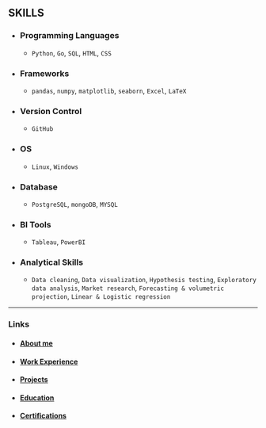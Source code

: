 ## SKILLS

- ### Programming Languages

    - `Python`, `Go`, `SQL`, `HTML`, `CSS`

- ### Frameworks

    - `pandas`, `numpy`, `matplotlib`, `seaborn`, `Excel`, `LaTeX`

- ### Version Control

    - `GitHub`

- ### OS

    - `Linux`, `Windows`

- ### Database

    - `PostgreSQL`, `mongoDB`, `MYSQL`

- ### BI Tools

    - `Tableau`, `PowerBI`

- ### Analytical Skills

    - `Data cleaning`, `Data visualization`, `Hypothesis testing`, `Exploratory data analysis`, `Market research`, `Forecasting & volumetric projection`, `Linear & Logistic regression`

---

### Links

- #### [About me](./index.md)

- #### [Work Experience](./work_experience.md)


- #### [Projects](./projects.md)

- #### [Education](./education.md)

- #### [Certifications](./certifications.md)
